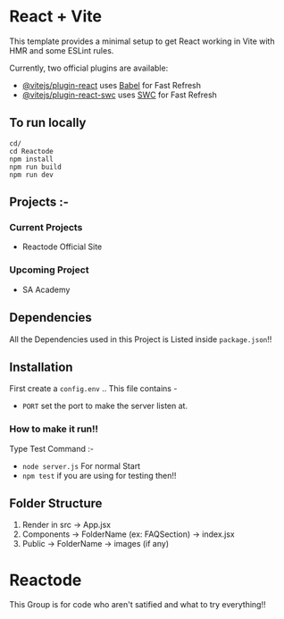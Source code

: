 # React + Vite

This template provides a minimal setup to get React working in Vite with HMR and some ESLint rules.

Currently, two official plugins are available:

- [@vitejs/plugin-react](https://github.com/vitejs/vite-plugin-react/blob/main/packages/plugin-react/README.md) uses [Babel](https://babeljs.io/) for Fast Refresh
- [@vitejs/plugin-react-swc](https://github.com/vitejs/vite-plugin-react-swc) uses [SWC](https://swc.rs/) for Fast Refresh

## To run locally

```
cd/
cd Reactode
npm install
npm run build
npm run dev
```


## Projects :-
### Current Projects
- Reactode Official Site

### Upcoming Project 
- SA Academy

## Dependencies
All the Dependencies used in this Project is Listed inside `package.json`!!
## Installation
First create a `config.env` .. This file contains - 
- `PORT` set the port to make the server listen at.

### How to make it run!!
Type Test Command :-
- `node server.js` For normal Start
- `npm test` if you are using for testing then!!

## Folder Structure
1. Render in src -> App.jsx
2. Components -> FolderName (ex: FAQSection) -> index.jsx
3. Public -> FolderName -> images (if any)
# Reactode
This Group is for code who aren't satified and what to try everything!!

